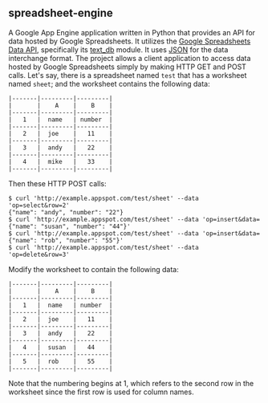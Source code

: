 ## spreadsheet-engine

A Google App Engine application written in Python that provides an API for data hosted by Google Spreadsheets. It utilizes the [Google Spreadsheets Data API](http://code.google.com/apis/spreadsheets/data/), specifically its [text_db](http://code.google.com/p/gdata-python-client/source/browse/trunk/src/gdata/spreadsheet/text_db.py) module. It uses [JSON](http://en.wikipedia.org/wiki/Json) for the data interchange format. The project allows a client application to access data hosted by Google Spreadsheets simply by making HTTP GET and POST calls. Let's say, there is a spreadsheet named `test` that has a worksheet named `sheet`; and the worksheet contains the following data:

    |-------|---------|---------|
    |       |    A    |    B    |
    |-------|---------|---------|
    |   1   |  name   | number  |
    |-------|---------|---------|
    |   2   |  joe    |   11    |
    |-------|---------|---------|
    |   3   |  andy   |   22    |
    |-------|---------|---------|
    |   4   |  mike   |   33    |
    |-------|---------|---------|

Then these HTTP POST calls:

    $ curl 'http://example.appspot.com/test/sheet' --data 'op=select&row=2'
    {"name": "andy", "number": "22"}
    $ curl 'http://example.appspot.com/test/sheet' --data 'op=insert&data={"name": "susan", "number": "44"}'
    $ curl 'http://example.appspot.com/test/sheet' --data 'op=insert&data={"name": "rob", "number": "55"}'
    $ curl 'http://example.appspot.com/test/sheet' --data 'op=delete&row=3'

Modify the worksheet to contain the following data:

    |-------|---------|---------|
    |       |    A    |    B    |
    |-------|---------|---------|
    |   1   |  name   | number  |
    |-------|---------|---------|
    |   2   |  joe    |   11    |
    |-------|---------|---------|
    |   3   |  andy   |   22    |
    |-------|---------|---------|
    |   4   |  susan  |   44    |
    |-------|---------|---------|
    |   5   |  rob    |   55    |
    |-------|---------|---------|

Note that the numbering begins at 1, which refers to the second row in the worksheet since the first row is used for column names.
